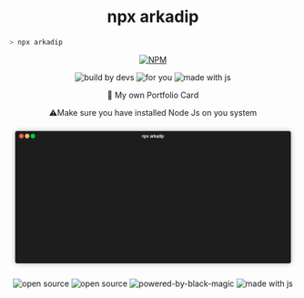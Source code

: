 <h1 align="center">
    <b>npx arkadip</b>
</h1>

```bash
> npx arkadip
```
<p align="center">
    <a href="https://www.npmjs.com/package/arkadip">
        <img src="https://img.shields.io/npm/v/arkadip.svg?logo=npm" alt="NPM">
    </a>
</p>
<p align="center">
    <img src="https://forthebadge.com/images/badges/built-by-developers.svg" alt="build by devs">
    <img src="https://forthebadge.com/images/badges/for-you.svg" alt="for you">
    <img src="https://forthebadge.com/images/badges/made-with-javascript.svg" alt="made with js">
</p>

<p align="center">
    🚀 My own Portfolio Card
</p>
<p align="center">
    ⚠️Make sure you have installed Node Js on you system
</p>

<p align="center">
    <img src="https://raw.githubusercontent.com/darkmatter18/npx-arkadip/main/extras/cmd.gif">
</p>

<p align="center">
    <img src="https://forthebadge.com/images/badges/uses-git.svg" alt="open source">
    <img src="https://forthebadge.com/images/badges/open-source.svg" alt="open source">
    <img src="https://forthebadge.com/images/badges/powered-by-black-magic.svg" alt="powered-by-black-magic">
    <img src="https://forthebadge.com/images/badges/made-with-javascript.svg" alt="made with js">
</p>
